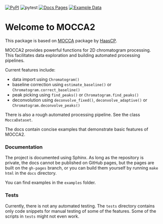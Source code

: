 [![PyPI](https://img.shields.io/pypi/v/mocca2.svg)](https://pypi.org/project/mocca2/)
![pytest](https://github.com/oboril/mocca/actions/workflows/ci.yaml/badge.svg)
[![Docs Pages](https://github.com/oboril/mocca/actions/workflows/deploy_pages.yaml/badge.svg)](https://oboril.github.io/mocca/)
[![Example Data](https://github.com/oboril/mocca/actions/workflows/package_data.yaml/badge.svg)](https://github.com/oboril/mocca/tree/example-data)

# Welcome to MOCCA2

This package is based on [MOCCA](https://github.com/HaasCP/mocca) package by [HaasCP](https://github.com/HaasCP).

MOCCA2 provides powerful functions for 2D chromatogram processing. This facilitates data exploration and building automated processing pipelines.

Current features include:
 - data import using `Chromatogram()`
 - baseline correction using `estimate_baseline()` or `Chromatogram.correct_baseline()`
 - peak picking using `find_peaks()` or `Chromatogram.find_peaks()`
 - deconvolution using `deconvolve_fixed()`, `deconvolve_adaptive()` or `Chromatogram.deconvolve_peaks()`

There is also a rough automated processing pipeline. See the class `MoccaDataset`.

The docs contain concise examples that demonstrate basic features of MOCCA2.

### Documentation

The project is documented using Sphinx. As long as the repository is private, the docs cannot be published on GitHub pages, but the pages are built on the `gh-pages` branch, or you can build them yourself by running `make html` in the `docs` directory.

You can find examples in the `examples` folder.

### Tests

Currently, there is not any automated testing. The `tests` directory contains only code snippets for manual testing of some of the features. Some of the scripts in `tests` might not even work.